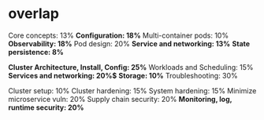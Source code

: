 # overlap

Core concepts: 13%
**Configuration: 18%**
Multi-container pods: 10%
**Observability: 18%**
Pod design: 20%
**Service and networking: 13%**
**State persistence: 8%**

**Cluster Architecture, Install, Config: 25%**
Workloads and Scheduling: 15%
**Services and networking: 20%$**
**Storage: 10%**
Troubleshooting: 30%

Cluster setup: 10%
Cluster hardening: 15%
System hardening: 15%
Minimize microservice vuln: 20%
Supply chain security: 20%
**Monitoring, log, runtime security: 20%**

